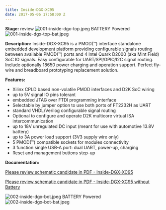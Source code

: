 ```yaml
---
title: Inside-DGX-XC95
date: 2017-05-06 17:58:00 Z
---
```


**Stage:** review
![001-inside-dgx-top.jpeg](/uploads/Inside-DGX-XC95/001-inside-dgx-top.jpeg)
BATTERY Powered
![001-inside-dgx-top-bat.jpeg](/uploads/Inside-DGX-XC95/001-inside-dgx-top-bat.jpeg)

**Description:**
Inside-DGX-XC95 is a PMOD(™) interface standalone embedded development platform providing configurable signals routing between available PMOD(™) ports and 4 Intel Quark D2000 (aka Mint Field) SoC IO signals. Easy configurable for UART/SPI/GPIO/I2C signal routing. Include optionally 18650 power charging and operation support. Perfect fly-wire and breadboard prototyping replacement solution.

**Features:**
* Xilinx CPLD based non-volatile PMOD interfaces and D2K SoC wiring
* up to 5V signal IO pins tolerant
* embedded JTAG over FTDI programming interface
* Selectable by jumper option to use both ports of FT2232H as UART
* standard VHDL/Verilog configurable signal routing
* Optional to configure and operate D2K multicore virtual ISA intercommunication
* up to 18V unregulated DC input (meant for use with automotive 13.8V battery)
* up to 3A power load support (3V3 supply wire only)
* 5 PMOD(™) compatible sockets for modules connectivity
* 3 function single USB-A port: dual UART, power-up, charging
* Reset and management buttons step-up

**Documentation:**

[Please review schematic candidate in PDF - Inside-DGX-XC95](/uploads/Inside-DGX-XC95/Inside-DGX-XC95.pdf)

[Please review schematic candidate in PDF - Inside-DGX-XC95 without Battery](/uploads/Inside-DGX-XC95/Inside-DGX-XC95-noBattery.pdf)

![002-inside-dgx-bot.jpeg](/uploads/Inside-DGX-XC95/002-inside-dgx-bot.jpeg)
BATTERY Powered
![002-inside-dgx-bot-bat.jpeg](/uploads/Inside-DGX-XC95/002-inside-dgx-bot-bat.jpeg)